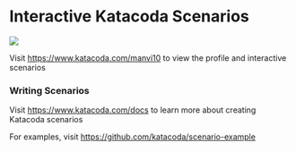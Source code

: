 # Interactive Katacoda Scenarios

[![](http://shields.katacoda.com/katacoda/manvi10/count.svg)](https://www.katacoda.com/manvi10 "Get your profile on Katacoda.com")

Visit https://www.katacoda.com/manvi10 to view the profile and interactive scenarios

### Writing Scenarios
Visit https://www.katacoda.com/docs to learn more about creating Katacoda scenarios

For examples, visit https://github.com/katacoda/scenario-example
